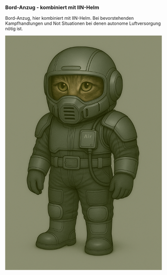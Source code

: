 ### Bord-Anzug - kombiniert mit IIN-Helm

Bord-Anzug, hier kombiniert mit IIN-Helm. Bei bevorstehenden Kampfhandlungen und Not Situationen bei denen autonome Luftversorgung nötig ist.

![Bequemer Bordanzug](../../_images/technologie/militaerische-ausruestung/anzuege/eva-semi-iin.png)
